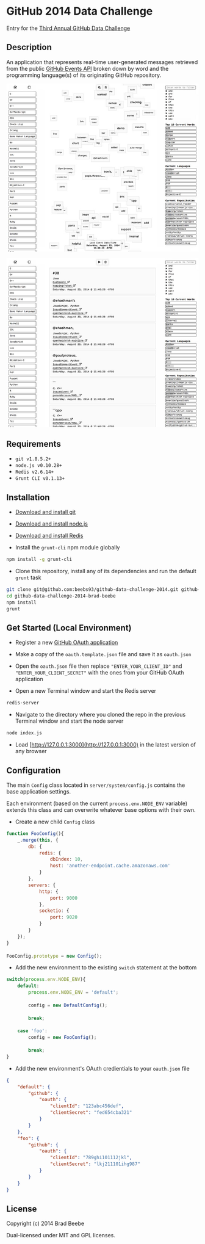 GitHub 2014 Data Challenge
=========

Entry for the [Third Annual GitHub Data Challenge](https://github.com/blog/1864-third-annual-github-data-challenge)

Description
--------------
An application that represents real-time user-generated messages retrieved from the public [GitHub Events API](https://developer.github.com/v3/activity/events/) broken down by word and the programming language(s) of its originating GitHub repository.

![](https://raw.githubusercontent.com/beebs93/github-data-challenge-2014/master/client/public/img/screenshots/g-entry-1.jpg)

![](https://raw.githubusercontent.com/beebs93/github-data-challenge-2014/master/client/public/img/screenshots/g-entry-2.jpg)

Requirements
--------------
- `git v1.8.5.2+`
- `node.js v0.10.28+`
- `Redis v2.6.14+`
- `Grunt CLI v0.1.13+`

Installation
--------------
- [Download and install git](http://git-scm.com/downloads)

- [Download and install node.js](http://nodejs.org/download/)

- [Download and install Redis](http://redis.io/download)

- Install the `grunt-cli` npm module globally

```sh
npm install -g grunt-cli
```

- Clone this repository, install any of its dependencies and run the default `grunt` task

```sh
git clone git@github.com:beebs93/github-data-challenge-2014.git github-data-challenge-2014-brad-beebe
cd github-data-challenge-2014-brad-beebe
npm install
grunt
```

Get Started (Local Environment)
--------------

- Register a new [GitHub OAuth application](https://github.com/settings/applications/new)

- Make a copy of the `oauth.template.json` file and save it as `oauth.json`

- Open the `oauth.json` file then replace `"ENTER_YOUR_CLIENT_ID"` and `"ENTER_YOUR_CLIENT_SECRET"` with the ones from your GitHub OAuth application

- Open a new Terminal window and start the Redis server

```sh
redis-server
```

- Navigate to the directory where you cloned the repo in the previous Terminal window and start the node server

```sh
node index.js
```

- Load [http://127.0.0.1:3000](http://127.0.0.1:3000) in the latest version of any browser

Configuration
--------------
The main `Config` class located in `server/system/config.js` contains the base application settings.

Each environment (based on the current `process.env.NODE_ENV` variable) extends this class and can overwrite whatever base options with their own.

- Create a new child `Config` class
```javascript
function FooConfig(){
	_.merge(this, {
		db: {
			redis: {
				dbIndex: 10,
				host: 'another-endpoint.cache.amazonaws.com'
			}
		},
		servers: {
			http: {
				port: 9000
			},
			socketio: {
				port: 9020
			}
		}
	});
}

FooConfig.prototype = new Config();
```
- Add the new environment to the existing `switch` statement at the bottom
```javascript
switch(process.env.NODE_ENV){
	default:
		process.env.NODE_ENV = 'default';

		config = new DefaultConfig();

		break;
	
	case 'foo':
		config = new FooConfig();
		
		break;
}
```
- Add the new environment's OAuth credientials to your `oauth.json` file
```json
{
	"default": {
		"github": {
			"oauth": {
				"clientId": "123abc456def",
				"clientSecret": "fed654cba321"
			}
		}
	},
	"foo": {
		"github": {
			"oauth": {
				"clientId": "789ghi101112jkl",
				"clientSecret": "lkj211101ihg987"
			}
		}
	}
}
```

License
--------------
Copyright (c) 2014 Brad Beebe

Dual-licensed under MIT and GPL licenses.
